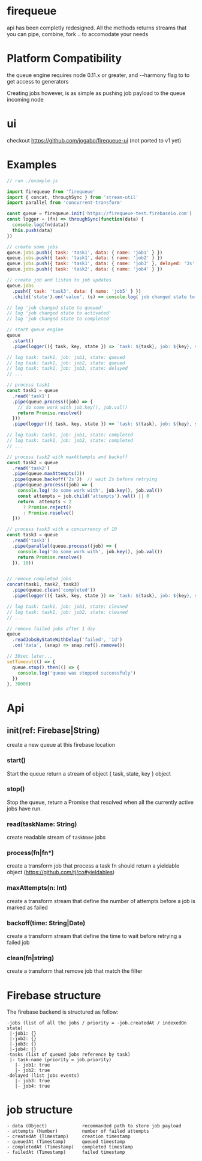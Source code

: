 # firequeue

api has been completly redesigned. All the methods returns streams
that you can pipe, combine, fork .. to accomodate your needs

# Platform Compatibility
the queue engine requires node 0.11.x or greater, and --harmony flag to to get access to generators

Creating jobs however, is as simple as pushing job payload to the queue incoming node

# ui
checkout https://github.com/jogabo/firequeue-ui (not ported to v1 yet)

# Examples

```js
// run ./example.js

import firequeue from 'firequeue'
import { concat, throughSync } from 'stream-util'
import parallel from 'concurrent-transform'

const queue = firequeue.init('https://firequeue-test.firebaseio.com')
const logger = (fn) => throughSync(function(data) {
  console.log(fn(data))
  this.push(data)
})

// create some jobs
queue.jobs.push({ task: 'task1', data: { name: 'job1' } })
queue.jobs.push({ task: 'task1', data: { name: 'job2' } })
queue.jobs.push({ task: 'task1', data: { name: 'job3' }, delayed: '2s' })
queue.jobs.push({ task: 'task2', data: { name: 'job4' } })

// create job and listen to job updates
queue.jobs
  .push({ task: 'task3', data: { name: 'job5' } })
  .child('state').on('value', (s) => console.log(`job changed state to ${s.val()}`))

// log 'job changed state to queued'
// log 'job changed state to activated'
// log 'job changed state to completed'

// start queue engine
queue
  .start()
  .pipe(logger(({ task, key, state }) => `task: ${task}, job: ${key}, state: ${state}`))

// log task: task1, job: job1, state: queued
// log task: task1, job: job2, state: queued
// log task: task1, job: job3, state: delayed
// ...

// process task1
const task1 = queue
  .read('task1')
  .pipe(queue.process((job) => {
    // do some work with job.key(), job.val()
    return Promise.resolve()
  }))
  .pipe(logger(({ task, key, state }) => `task: ${task}, job: ${key}, state: ${state}`))

// log task: task1, job: job1, state: completed
// log task: task1, job: job2, state: completed
// ...

// process task2 with maxAttempts and backoff
const task2 = queue
  .read('task2')
  .pipe(queue.maxAttempts(2))
  .pipe(queue.backoff('2s'))  // wait 2s before retrying
  .pipe(queue.process((job) => {
    console.log('do some work with', job.key(), job.val())
    const attempts = job.child('attempts').val() || 0
    return  attempts < 2
      ? Promise.reject()
      : Promise.resolve()
  }))

// process task3 with a concurrency of 10
const task3 = queue
  .read('task3')
  .pipe(parallel(queue.process((job) => {
    console.log('do some work with', job.key(), job.val())
    return Promise.resolve()
  }), 10))


// remove completed jobs
concat(task1, task2, task3)
  .pipe(queue.clean('completed'))
  .pipe(logger(({ task, key, state }) => `task: ${task}, job: ${key}, state: ${state}`))

// log task: task1, job: job1, state: cleaned
// log task: task1, job: job2, state: cleaned
// ...

// remove failed jobs after 1 day
queue
  .readJobsByStateWithDelay('failed', '1d')
  .on('data', (snap) => snap.ref().remove())

// 30sec later...
setTimeout(() => {
  queue.stop().then(() => {
    console.log('queue was stopped successfuly')
  })
}, 30000)
```

# Api

## init(ref: Firebase|String)
create a new queue at this firebase location

### start()
Start the queue return a stream of object { task, state, key } object

### stop()
Stop the queue, return a Promise that resolved when all the currently active jobs have run.

### read(taskName: String)
create readable stream of `taskName` jobs

### process(fn|fn*)
create a transform job that process a task
fn should return a yieldable object (https://github.com/tj/co#yieldables)

### maxAttempts(n: Int)
create a transform stream that define the number of attempts before a job is marked as failed

### backoff(time: String|Date)
create a transform stream that define the time to wait before retrying a failed job

### clean(fn|string)
create a transform that remove job that match the filter

# Firebase structure

The firebase backend is structured as follow:

```
-jobs (list of all the jobs / priority = -job.createdAt / indexedOn state)
 |-job1: {}
 |-job2: {}
 |-job3: {}
 |-job4: {}
-tasks (list of queued jobs reference by task)
 |- task-name (priority = job.priority)
   |- job1: true
   |- job2: true
-delayed (list jobs events)
   |- job3: true
   |- job4: true
```

# job structure

```
- data (Object)             recommanded path to store job payload
- attempts (Number)         number of failed attempts
- createdAt (Timestamp)     creation timestamp
- queuedAt (Timestamp)      queued timestamp
- completedAt (Timestamp)   completed timestamp
- failedAt (Timestamp)      failed timestamp
```
